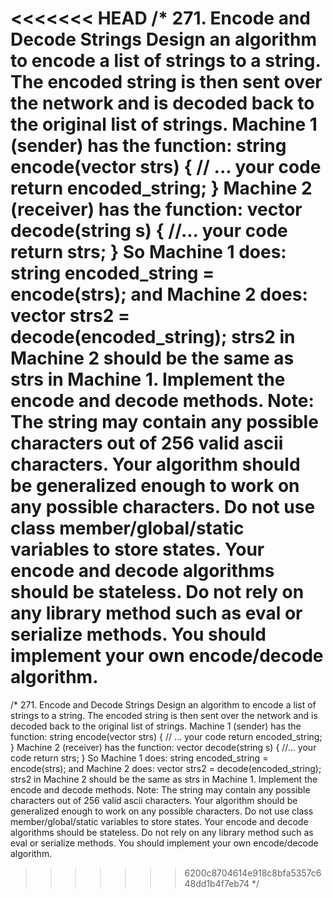 <<<<<<< HEAD
/*
271. Encode and Decode Strings
Design an algorithm to encode a list of strings to a string. The encoded string is then sent over the network and is decoded back to the original list of strings.
Machine 1 (sender) has the function:
string encode(vector<string> strs) {
  // ... your code
  return encoded_string;
}
Machine 2 (receiver) has the function:
vector<string> decode(string s) {
  //... your code
  return strs;
}
So Machine 1 does:
string encoded_string = encode(strs);
and Machine 2 does:
vector<string> strs2 = decode(encoded_string);
strs2 in Machine 2 should be the same as strs in Machine 1.
Implement the encode and decode methods.
Note:
The string may contain any possible characters out of 256 valid ascii characters. Your algorithm should be generalized enough to work on any possible characters.
Do not use class member/global/static variables to store states. Your encode and decode algorithms should be stateless.
Do not rely on any library method such as eval or serialize methods. You should implement your own encode/decode algorithm.
=======
/*
271. Encode and Decode Strings
Design an algorithm to encode a list of strings to a string. The encoded string is then sent over the network and is decoded back to the original list of strings.
Machine 1 (sender) has the function:
string encode(vector<string> strs) {
  // ... your code
  return encoded_string;
}
Machine 2 (receiver) has the function:
vector<string> decode(string s) {
  //... your code
  return strs;
}
So Machine 1 does:
string encoded_string = encode(strs);
and Machine 2 does:
vector<string> strs2 = decode(encoded_string);
strs2 in Machine 2 should be the same as strs in Machine 1.
Implement the encode and decode methods.
Note:
The string may contain any possible characters out of 256 valid ascii characters. Your algorithm should be generalized enough to work on any possible characters.
Do not use class member/global/static variables to store states. Your encode and decode algorithms should be stateless.
Do not rely on any library method such as eval or serialize methods. You should implement your own encode/decode algorithm.
>>>>>>> 6200c8704614e918c8bfa5357c648dd1b4f7eb74
*/